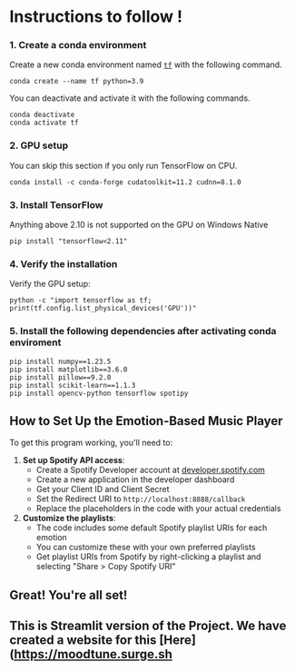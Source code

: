 # Instructions to follow !
### 1. Create a conda environment
Create a new conda environment named [`tf`](https://www.tensorflow.org/api_docs/python/tf) with the following command.
```shell
conda create --name tf python=3.9
```

You can deactivate and activate it with the following commands.
```shell
conda deactivate
conda activate tf
```
### 2. GPU setup
You can skip this section if you only run TensorFlow on CPU.
```shell
conda install -c conda-forge cudatoolkit=11.2 cudnn=8.1.0
```
### 3. Install TensorFlow
Anything above 2.10 is not supported on the GPU on Windows Native
```shell
pip install "tensorflow<2.11" 
```
### 4. Verify the installation
Verify the GPU setup:
```shell
python -c "import tensorflow as tf; print(tf.config.list_physical_devices('GPU'))"
```
### 5. Install the following dependencies after activating conda enviroment
```shell
pip install numpy==1.23.5 
pip install matplotlib==3.6.0 
pip install pillow==9.2.0 
pip install scikit-learn==1.1.3
pip install opencv-python tensorflow spotipy
```

## How to Set Up the Emotion-Based Music Player

To get this program working, you'll need to:

1. **Set up Spotify API access**:
    - Create a Spotify Developer account at [developer.spotify.com](https://developer.spotify.com/)
    - Create a new application in the developer dashboard
    - Get your Client ID and Client Secret
    - Set the Redirect URI to `http://localhost:8888/callback`
    - Replace the placeholders in the code with your actual credentials
2. **Customize the playlists**:
	- The code includes some default Spotify playlist URIs for each emotion
	- You can customize these with your own preferred playlists
	- Get playlist URIs from Spotify by right-clicking a playlist and selecting "Share > Copy Spotify URI"

## Great! You're all set!
## This is Streamlit version of the Project. We have created a website for this [Here](https://moodtune.surge.sh
